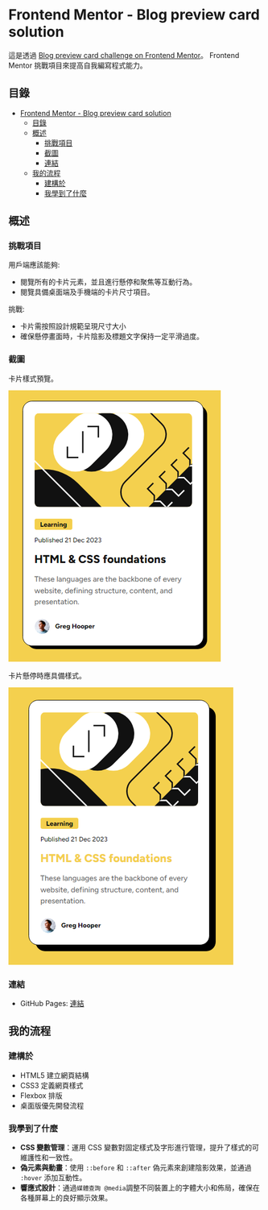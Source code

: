 # Frontend Mentor - Blog preview card solution

這是透過 [Blog preview card challenge on Frontend Mentor](https://www.frontendmentor.io/challenges/blog-preview-card-ckPaj01IcS)。 Frontend Mentor 挑戰項目來提高自我編寫程式能力。

## 目錄

- [Frontend Mentor - Blog preview card solution](#frontend-mentor---blog-preview-card-solution)
  - [目錄](#目錄)
  - [概述](#概述)
    - [挑戰項目](#挑戰項目)
    - [截圖](#截圖)
    - [連結](#連結)
  - [我的流程](#我的流程)
    - [建構於](#建構於)
    - [我學到了什麼](#我學到了什麼)



## 概述

### 挑戰項目

用戶端應該能夠:

- 閱覽所有的卡片元素，並且進行懸停和聚焦等互動行為。
- 閱覽具備桌面端及手機端的卡片尺寸項目。

挑戰:
- 卡片需按照設計規範呈現尺寸大小
- 確保懸停畫面時，卡片陰影及標題文字保持一定平滑過度。

### 截圖

卡片樣式預覽。

![alt text](./public/image/image-2.png)

卡片懸停時應具備樣式。

![alt text](./public/image/image-1.png)


### 連結

- GitHub Pages: [連結](https://neil10241126.github.io/Frontend-Mentor/01-Blog-Preview-Card/)


## 我的流程

### 建構於

- HTML5 建立網頁結構
- CSS3 定義網頁樣式
- Flexbox 排版
- 桌面版優先開發流程


### 我學到了什麼


- **CSS 變數管理**：運用 CSS 變數對固定樣式及字形進行管理，提升了樣式的可維護性和一致性。 
- **偽元素與動畫**：使用 `::before` 和 `::after` 偽元素來創建陰影效果，並通過  `:hover` 添加互動性。 
- **響應式設計**：通過`媒體查詢 @media`調整不同裝置上的字體大小和佈局，確保在各種屏幕上的良好顯示效果。 
